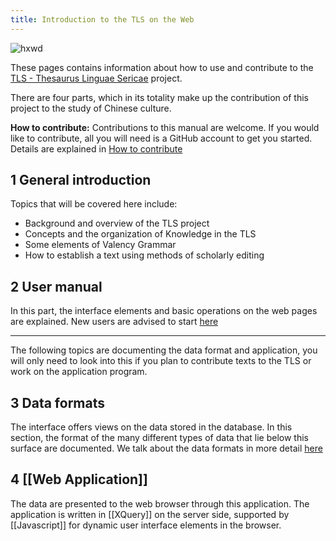 ```yaml
---
title: Introduction to the TLS on the Web
---
```

![hxwd](hxwd.png)

These pages contains information about how to use and contribute to the [TLS - Thesaurus Linguae Sericae](https://hxwd.org) project. 

There are four parts, which in its totality make up the contribution of this project to the study of Chinese culture. 

**How to contribute:** Contributions to this manual are welcome.  If you would like to contribute, all you will need is a GitHub account to get you started.  Details are explained in [How to contribute](how-to-contribute.md) 

##  1 General introduction

Topics that will be covered here include:

- Background and overview of the TLS project
- Concepts and the organization of Knowledge in the TLS
- Some elements of Valency Grammar
- How to establish a text using methods of scholarly editing

## 2 User manual

In this part, the interface elements and basic operations on the web pages are explained. New users are advised to start [here](start.md)

-------------------------------------------------------------------------------
The following topics are documenting the data format and application, you will only need to look into this if you plan to contribute texts to the TLS or work on the application program.

## 3 Data formats

The interface offers views on the data stored in the database.  In this section, the format of the many different types of data that lie below this surface are documented. We talk about the data formats in more detail [here](3%20Format%20of%20the%20data/format.md) 

## 4 [[Web Application]]
The data are presented to the web browser through this application.  The application is written in [[XQuery]] on the server side, supported by [[Javascript]] for dynamic user interface elements in the browser. 

